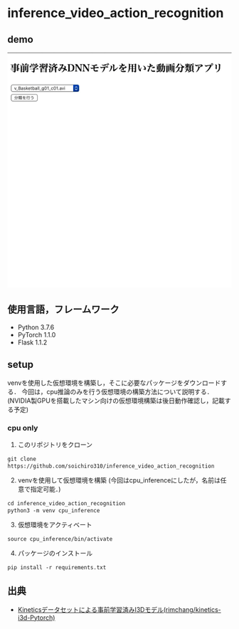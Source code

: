 # inference_video_action_recognition
## demo
![](./doc/demo_mac_safari.gif)

## 使用言語，フレームワーク
* Python 3.7.6
* PyTorch 1.1.0
* Flask 1.1.2

## setup
venvを使用した仮想環境を構築し，そこに必要なパッケージをダウンロードする．
今回は，cpu推論のみを行う仮想環境の構築方法について説明する．
(NVIDIA製GPUを搭載したマシン向けの仮想環境構築は後日動作確認し，記載する予定)
### cpu only
1. このリポジトリをクローン
```
git clone https://github.com/soichiro310/inference_video_action_recognition
```
2. venvを使用して仮想環境を構築 (今回はcpu_inferenceにしたが，名前は任意で指定可能．)
```
cd inference_video_action_recognition
python3 -m venv cpu_inference
```
3. 仮想環境をアクティベート
```
source cpu_inference/bin/activate
```
4. パッケージのインストール
```
pip install -r requirements.txt
```


## 出典
* [Kineticsデータセットによる事前学習済みI3Dモデル(rimchang/kinetics-i3d-Pytorch)](https://github.com/rimchang/kinetics-i3d-Pytorch)
